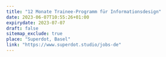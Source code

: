 ```yaml
---
title: "12 Monate Trainee-Programm für Informationsdesign"
date: 2023-06-07T10:55:26+01:00
expirydate: 2023-07-07
draft: false
sitemap_exclude: true
place: "Superdot, Basel"
link: "https://www.superdot.studio/jobs-de"
---
```

